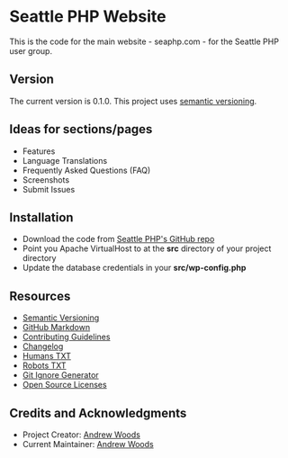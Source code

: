 
# Seattle PHP Website

This is the code for the main website - seaphp.com - for the Seattle PHP user group.


## Version

The current version is 0.1.0. This project uses [semantic versioning](http://semver.org).



## Ideas for sections/pages

* Features
* Language Translations 
* Frequently Asked Questions (FAQ)
* Screenshots
* Submit Issues



## Installation

* Download the code from [Seattle PHP's GitHub repo](https://github.com/seaphp/seaphp-com)
* Point you Apache VirtualHost to at the __src__ directory of your project directory
* Update the database credentials in your __src/wp-config.php__ 



## Resources

* [Semantic Versioning](http://semver.org)
* [GitHub Markdown](https://help.github.com/categories/writing-on-github/)
* [Contributing Guidelines](https://help.github.com/articles/setting-guidelines-for-repository-contributors/)
* [Changelog](docs/CHANGELOG.md)
* [Humans TXT](http://humanstxt.org/) 
* [Robots TXT](http://www.robotstxt.org/) 
* [Git Ignore Generator](https://www.gitignore.io/)
* [Open Source Licenses](http://opensource.org/licenses/GPL-3.0)



## Credits and Acknowledgments

* Project Creator:  [Andrew Woods](http://andrewwoods.net)
* Current Maintainer: [Andrew Woods](http://andrewwoods.net)


